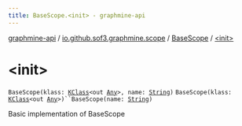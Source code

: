 ```yaml
---
title: BaseScope.<init> - graphmine-api
---
```


[graphmine-api](../../index.html) / [io.github.sof3.graphmine.scope](../index.html) / [BaseScope](index.html) / [&lt;init&gt;](./-init-.html)

# &lt;init&gt;

`BaseScope(klass: `[`KClass`](https://kotlinlang.org/api/latest/jvm/stdlib/kotlin.reflect/-k-class/index.html)`<out `[`Any`](https://kotlinlang.org/api/latest/jvm/stdlib/kotlin/-any/index.html)`>, name: `[`String`](https://kotlinlang.org/api/latest/jvm/stdlib/kotlin/-string/index.html)`)`
`BaseScope(klass: `[`KClass`](https://kotlinlang.org/api/latest/jvm/stdlib/kotlin.reflect/-k-class/index.html)`<out `[`Any`](https://kotlinlang.org/api/latest/jvm/stdlib/kotlin/-any/index.html)`>)``BaseScope(name: `[`String`](https://kotlinlang.org/api/latest/jvm/stdlib/kotlin/-string/index.html)`)`

Basic implementation of BaseScope

